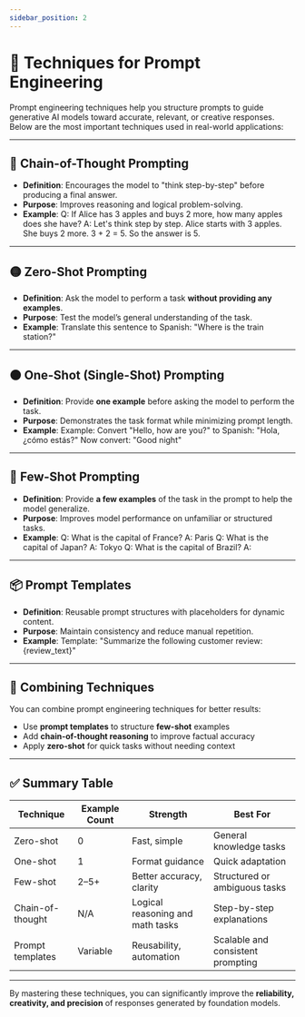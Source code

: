 ```yaml
---
sidebar_position: 2
---
```


# 🧠 Techniques for Prompt Engineering

Prompt engineering techniques help you structure prompts to guide generative AI models toward accurate, relevant, or creative responses. Below are the most important techniques used in real-world applications:

---

## 🔗 Chain-of-Thought Prompting
- **Definition**: Encourages the model to "think step-by-step" before producing a final answer.
- **Purpose**: Improves reasoning and logical problem-solving.
- **Example**:
Q: If Alice has 3 apples and buys 2 more, how many apples does she have?
A: Let's think step by step. Alice starts with 3 apples. She buys 2 more. 3 + 2 = 5. So the answer is 5.

---

## 🟡 Zero-Shot Prompting
- **Definition**: Ask the model to perform a task **without providing any examples**.
- **Purpose**: Test the model’s general understanding of the task.
- **Example**:
Translate this sentence to Spanish: "Where is the train station?"

---

## 🟠 One-Shot (Single-Shot) Prompting
- **Definition**: Provide **one example** before asking the model to perform the task.
- **Purpose**: Demonstrates the task format while minimizing prompt length.
- **Example**:
Example: Convert "Hello, how are you?" to Spanish: "Hola, ¿cómo estás?"
Now convert: "Good night"

---

## 🔵 Few-Shot Prompting
- **Definition**: Provide **a few examples** of the task in the prompt to help the model generalize.
- **Purpose**: Improves model performance on unfamiliar or structured tasks.
- **Example**:
Q: What is the capital of France?
A: Paris
Q: What is the capital of Japan?
A: Tokyo
Q: What is the capital of Brazil?
A:


---

## 📦 Prompt Templates
- **Definition**: Reusable prompt structures with placeholders for dynamic content.
- **Purpose**: Maintain consistency and reduce manual repetition.
- **Example**:
Template: "Summarize the following customer review: {review_text}"


---

## 🧪 Combining Techniques
You can combine prompt engineering techniques for better results:
- Use **prompt templates** to structure **few-shot** examples
- Add **chain-of-thought reasoning** to improve factual accuracy
- Apply **zero-shot** for quick tasks without needing context

---

## ✅ Summary Table

| Technique        | Example Count | Strength                         | Best For                          |
| ---------------- | ------------- | -------------------------------- | --------------------------------- |
| Zero-shot        | 0             | Fast, simple                     | General knowledge tasks           |
| One-shot         | 1             | Format guidance                  | Quick adaptation                  |
| Few-shot         | 2–5+          | Better accuracy, clarity         | Structured or ambiguous tasks     |
| Chain-of-thought | N/A           | Logical reasoning and math tasks | Step-by-step explanations         |
| Prompt templates | Variable      | Reusability, automation          | Scalable and consistent prompting |

---

By mastering these techniques, you can significantly improve the **reliability, creativity, and precision** of responses generated by foundation models.
